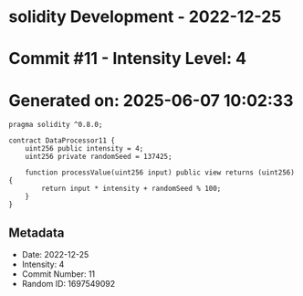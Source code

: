 ﻿# solidity Development - 2022-12-25
# Commit #11 - Intensity Level: 4
# Generated on: 2025-06-07 10:02:33
```solidity
pragma solidity ^0.8.0;

contract DataProcessor11 {
    uint256 public intensity = 4;
    uint256 private randomSeed = 137425;

    function processValue(uint256 input) public view returns (uint256) {
        return input * intensity + randomSeed % 100;
    }
}
```
## Metadata
- Date: 2022-12-25
- Intensity: 4
- Commit Number: 11
- Random ID: 1697549092
